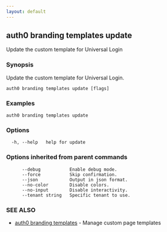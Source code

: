 ```yaml
---
layout: default
---
```

## auth0 branding templates update

Update the custom template for Universal Login

### Synopsis

Update the custom template for Universal Login.

```
auth0 branding templates update [flags]
```

### Examples

```
auth0 branding templates update
```

### Options

```
  -h, --help   help for update
```

### Options inherited from parent commands

```
      --debug           Enable debug mode.
      --force           Skip confirmation.
      --json            Output in json format.
      --no-color        Disable colors.
      --no-input        Disable interactivity.
      --tenant string   Specific tenant to use.
```

### SEE ALSO

* [auth0 branding templates](auth0_branding_templates.md)	 - Manage custom page templates

